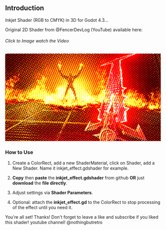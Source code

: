 ## Introduction

Inkjet Shader (RGB to CMYK) in 3D for Godot 4.3...

Original 2D Shader from @FencerDevLog (YouTube) available here:
###### Click to Image watch the Video
[![Watch the video](https://github.com/mikecabral/Godot_4/blob/main/Shaders/Inkjet_Shader_3D/thumbnail.PNG)](https://www.youtube.com/watch?v=W5Pbk_12gh0)


### How to Use

1. Create a ColorRect, add a new ShaderMaterial, click on Shader, add a New Shader. Name it inkjet_effect.gdshader for example.

2. **Copy** then **paste** the **inkjet_effect.gdshader** from github **OR** just **download** the **file directly**.

3. Adjust settings via **Shader Parameters**.

4. Optional: attach the **inkjet_effect.gd** to the ColorRect to stop processing of the effect until you need it.

You're all set! Thanks!
Don't forget to leave a like and subscribe if you liked this shader!
youtube channel! @nothingbutretro